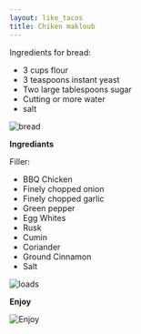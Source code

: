 ```yaml
---
layout: like_tacos
title: Chiken makloub
---
```


Ingredients for bread:

* 3 cups flour
* 3 teaspoons instant yeast
* Two large tablespoons sugar
* Cutting or more water
* salt

![bread](http://www.coujina-tounsia.com/wp-content/uploads/2012/06/82.jpg "Bread")

__Ingrediants__

Filler:

* BBQ Chicken
* Finely chopped onion
* Finely chopped garlic
* Green pepper
* Egg Whites
* Rusk
* Cumin
* Coriander
* Ground Cinnamon
* Salt

![loads](http://www.coujina-tounsia.com/wp-content/uploads/2012/06/91.jpg "loads")

__Enjoy__

![Enjoy](http://www.coujina-tounsia.com/wp-content/uploads/2012/06/101.jpg "Enjoy")

